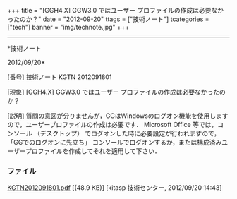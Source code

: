 ﻿+++
title = "[GGH4.X] GGW3.0 ではユーザー プロファイルの作成は必要なかったのか？"
date = "2012-09-20"
ttags = ["技術ノート"]
tcategories = ["tech"]
banner = "img/technote.jpg"
+++

-----------------------------------------------------------------------------------------------------------------------------

*技術ノート

2012/09/20*


[番号]
技術ノート KGTN 2012091801

[現象]
[GGH4.X] GGW3.0 ではユーザー プロファイルの作成は必要なかったのか？

[説明]
質問の意図が分りませんが，GGはWindowsのログオン機能を使用しますので，ユーザープロファイルの作成は必要です．
Microsoft Office 等では，コンソール （デスクトップ）
でログオンした時に必要設定が行われますので， 「GGでのログオンに先立ち」
コンソールでログオンするか，または構成済みユーザープロファイルを作成してそれを適用して下さい．


### ファイル

 
 


[KGTN2012091801.pdf](http://techreport.kitasp.net/attachments/download/996/KGTN2012091801.pdf)
 [(48.9 KB)] [kitasp 技術センター, 2012/09/20
14:43]


 


 

